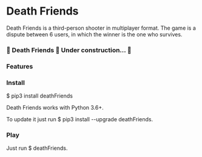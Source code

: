 # Death Friends

 Death Friends is a third-person shooter in multiplayer format. The game is a dispute between 6 users, in which the winner is the one who survives.

### 🚧  Death Friends 🚀 Under construction...  🚧

### Features


### Install

$ pip3 install deathFriends

Death Friends works with Python 3.6+.

To update it just run $ pip3 install --upgrade deathFriends.

### Play

Just run $ deathFriends.

